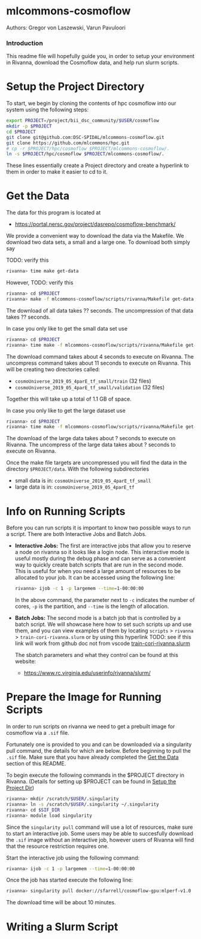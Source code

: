 # mlcommons-cosmoflow

Authors:
Gregor von Laszewski, Varun Pavuloori

### Introduction

This readme file will hopefully guide you, in order to setup your environment in Rivanna, download the Cosmoflow data, and help run slurm scripts. 

# Setup the Project Directory

To start, we begin by cloning the contents of hpc cosmoflow into our system using the following steps:

```bash
export PROJECT=/project/bii_dsc_community/$USER/cosmoflow
mkdir -p $PROJECT
cd $PROJECT
git clone git@github.com:DSC-SPIDAL/mlcommons-cosmoflow.git  
git clone https://github.com/mlcommons/hpc.git
# cp -r $PROJECT/hpc/cosmoflow $PROJECT/mlcommons-cosmoflow/.
ln -s $PROJECT/hpc/cosmoflow $PROJECT/mlcommons-cosmoflow/.
```

These lines essentially create a Project directory and create a hyperlink to them in order to make it easier to cd to it.

# Get the Data

The data for this program is located at 

* <https://portal.nersc.gov/project/dasrepo/cosmoflow-benchmark/>

We provide a convenient way to download the data via the Makefile. 
We download two data sets, a small and a large one. To download both simply 
say 

TODO: verify this 

```bash
rivanna> time make get-data
```

However, 
TODO: verify this 

```bash
rivanna> cd $PROJECT
rivanna> make -f mlcommons-cosmoflow/scripts/rivanna/Makefile get-data
```

The download of all data takes ?? seconds.
The uncompression of that data takes ?? seconds.

In case you only like to get the small data set use

```bash
rivanna> cd $PROJECT
rivanna> time make -f mlcommons-cosmoflow/scripts/rivanna/Makefile get-small-data
```

The download command takes about 4 seconds to execute on Rivanna.
The uncompress command takes about 11 seconds to execute on Rivanna.
This will be creating two directories called:

* `cosmoUniverse_2019_05_4parE_tf_small/train` (32 files)
* `cosmoUniverse_2019_05_4parE_tf_small/validation` (32 files)

Together this will take up a total of 1.1 GB of space.


In case you only like to get the large dataset use

```bash
rivanna> cd $PROJECT
rivanna> time make -f mlcommons-cosmoflow/scripts/rivanna/Makefile get-large-data
```

The download of the large data takes about ? seconds to execute on Rivanna.
The uncompress of the large data takes about ? seconds to execute on Rivanna.

Once the make file targets are uncompressed you will find the data in the directory 
`$PROJECT/data`. With the following subdirectories

* small data is in: `cosmoUniverse_2019_05_4parE_tf_small`
* large data is in: `cosmoUniverse_2019_05_4parE_tf`

# Info on Running Scripts

Before you can run scripts it is important to know two possible ways to run a script. There are both Interactive Jobs and Batch Jobs. 

* **Interactive Jobs:** The first are interactive jobs that allow you to 
  reserve a node on rivanna so it looks like a login node. This interactive mode is
  useful mostly during the debug phase and can serve as a convenient way to quickly create 
  batch scripts that are run in the second mode. This is useful for when you need a large amount
  of resources to be allocated to your job. It can be accessed using the following line:

  ```bash
  rivanna> ijob -c 1 -p largemem --time=1-00:00:00
  ```

  In the above command, the parameter next to `-c` indicates the number of cores, `-p` is the partition, 
  and `--time` is the length of allocation.

*  **Batch Jobs:** The second mode is a batch job that is controlled by a batch script. 
   We will showcase here how to set such scripts up and use them, and you can view examples of them 
   by locating `scripts` > `rivanna` > `train-cori-rivanna.slurm` or by using this hyperlink
   TODO: see if this link will work from github doc not from vscode
   [train-cori-rivanna.slurm](./main/mlcommons-cosmoflow/scripts/rivanna/train-cori-rivanna.slurm)

   The sbatch parameters and what they control can be found at this website:

   * <https://www.rc.virginia.edu/userinfo/rivanna/slurm/>


# Prepare the Image for Running Scripts

In order to run scripts on rivanna we need to get a prebuilt image for cosmoflow via a `.sif` file. 

Fortunately one is provided to you and can be downloaded via a singularity pull command, the details for which are below. Before beginning to pull the `.sif` file. Make sure that you have already completed the [Get the Data](#get-the-data) section of this README.

To begin execute the following commands in the $PROJECT directory in Rivanna. (Details for setting up $PROJECT can be found in [Setup the Project Dir](#setup-the-project-directory))

```bash
rivanna> mkdir /scratch/$USER/.singularity
rivanna> ln -s /scratch/$USER/.singularity ~/.singularity
rivanna> cd $SIF_DIR
rivanna> module load singularity
```

Since the `singularity pull` command will use a lot of resources, make sure to start an interactive job. Some users may be able to succesfully download the `.sif` image without an interactive job, however users of Rivanna will find that the resource restriction requires one.

Start the interactive job using the following command:

```bash
rivanna> ijob -c 1 -p largemem --time=1-00:00:00
```

Once the job has started execute the following line:

```bash
rivanna> singularity pull docker://sfarrell/cosmoflow-gpu:mlperf-v1.0
```

The download time will be about 10 minutes.

# Writing a Slurm Script